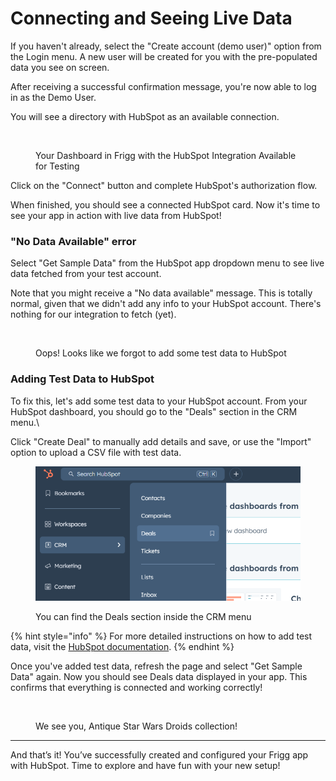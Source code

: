 # Connecting and Seeing Live Data

If you haven't already, select the "Create account (demo user)" option from the Login menu. A new user will be created for you with the pre-populated data you see on screen.

After receiving a successful confirmation message, you're now able to log in as the Demo User.

You will see a directory with HubSpot as an available connection.

<figure><img src="../../.gitbook/assets/Screenshot 2024-08-12 at 6.50.07 PM.png" alt=""><figcaption><p>Your Dashboard in Frigg with the HubSpot Integration Available for Testing</p></figcaption></figure>

Click on the "Connect" button and complete HubSpot's authorization flow.

When finished, you should see a connected HubSpot card. Now it's time to see your app in action with live data from HubSpot!

### "No Data Available" error

Select "Get Sample Data" from the HubSpot app dropdown menu to see live data fetched from your test account.

Note that you might receive a "No data available" message. This is totally normal, given that we didn't add any info to your HubSpot account. There's nothing for our integration to fetch (yet).

<figure><img src="../../.gitbook/assets/Screenshot 2024-08-12 at 6.57.22 PM.png" alt=""><figcaption><p>Oops! Looks like we forgot to add some test data to HubSpot</p></figcaption></figure>

### Adding Test Data to HubSpot

To fix this, let's add some test data to your HubSpot account. From your HubSpot dashboard, you should go to the "Deals" section in the CRM menu.\


Click "Create Deal" to manually add details and save, or use the "Import" option to upload a CSV file with test data.

<figure><img src="../../.gitbook/assets/image (11).png" alt=""><figcaption><p>You can find the Deals section inside the CRM menu</p></figcaption></figure>

{% hint style="info" %}
For more detailed instructions on how to add test data, visit the [HubSpot documentation](https://developers.hubspot.com/docs/api/crm/deals).
{% endhint %}

Once you've added test data, refresh the page and select "Get Sample Data" again. Now you should see Deals data displayed in your app. This confirms that everything is connected and working correctly!

<figure><img src="../../.gitbook/assets/Screenshot 2024-08-12 at 6.59.00 PM.png" alt=""><figcaption><p>We see you, Antique Star Wars Droids collection!</p></figcaption></figure>

***

And that’s it! You’ve successfully created and configured your Frigg app with HubSpot. Time to explore and have fun with your new setup!
